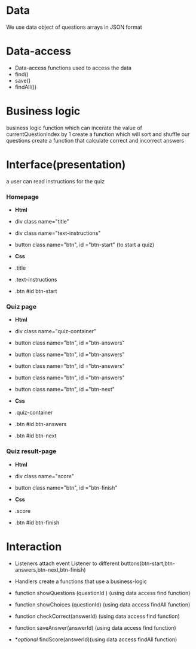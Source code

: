 <!--

  There will be different types of tasks for each user story:
    `type: interface`
    `type: business logic`
    `type: interaction`
    
    ...

-->
 # Data 
We use data object of questions arrays in JSON format

 # Data-access
  - Data-access functions used to access the data
 - find()
 - save()
 - findAll())

# Business logic
business logic function which can incerate the value of currentQuestionIndex by 1 
create a function which will sort and shuffle our questions
create a function that calculate correct and incorrect answers

# Interface(presentation)
 a user can read instructions for the quiz
### Homepage 

- **Html**

- div class name="title" 
- div class name="text-instructions"
- button class name="btn", id ="btn-start" (to start a quiz)
- **Css**
- .title
- .text-instructions
- .btn #id btn-start
 ### Quiz page
- **Html**

- div class name="quiz-container" 
- button class name="btn", id ="btn-answers"
- button class name="btn", id ="btn-answers"
- button class name="btn", id ="btn-answers"
- button class name="btn", id ="btn-answers"
- button class name="btn", id ="btn-next" 

- **Css**
- .quiz-container
- .btn #id btn-answers
- .btn #id btn-next

 ### Quiz result-page
- **Html**
- div class name="score"
- button class name="btn", id ="btn-finish" 

- **Css**
- .score
- .btn #id btn-finish

 # Interaction
- Listeners attach event Listener to different buttons(btn-start,btn-answers,btn-next,btn-finish)
- Handlers create a functions that use a business-logic

- function showQuestions (questionId ) (using data access find function)
- function showChoices (questionId) (using data access findAll function)
- function  checkCorrect(answerId) (using data access find function)
- function  saveAnswer(answerId) (using data access find function)
- **optional* findScore(answerId)(using data access findAll function)
  
